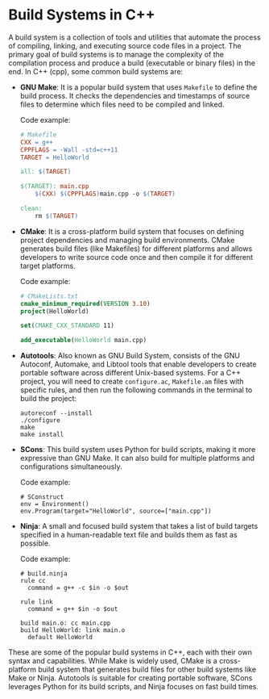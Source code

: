 # Build Systems in C++

A build system is a collection of tools and utilities that automate the process of compiling, linking, and executing source code files in a project. The primary goal of build systems is to manage the complexity of the compilation process and produce a build (executable or binary files) in the end. In C++ (cpp), some common build systems are:

- **GNU Make**: It is a popular build system that uses `Makefile` to define the build process. It checks the dependencies and timestamps of source files to determine which files need to be compiled and linked.

   Code example:

   ```Makefile
   # Makefile
   CXX = g++
   CPPFLAGS = -Wall -std=c++11
   TARGET = HelloWorld

   all: $(TARGET)

   $(TARGET): main.cpp
       $(CXX) $(CPPFLAGS)main.cpp -o $(TARGET)

   clean:
       rm $(TARGET)
   ```

- **CMake**: It is a cross-platform build system that focuses on defining project dependencies and managing build environments. CMake generates build files (like Makefiles) for different platforms and allows developers to write source code once and then compile it for different target platforms.

   Code example:

   ```CMake
   # CMakeLists.txt
   cmake_minimum_required(VERSION 3.10)
   project(HelloWorld)

   set(CMAKE_CXX_STANDARD 11)

   add_executable(HelloWorld main.cpp)
   ```
- **Autotools**: Also known as GNU Build System, consists of the GNU Autoconf, Automake, and Libtool tools that enable developers to create portable software across different Unix-based systems. For a C++ project, you will need to create `configure.ac`, `Makefile.am` files with specific rules, and then run the following commands in the terminal to build the project:

   ```
   autoreconf --install
   ./configure
   make
   make install
   ```

- **SCons**: This build system uses Python for build scripts, making it more expressive than GNU Make. It can also build for multiple platforms and configurations simultaneously.

   Code example:

   ```
   # SConstruct
   env = Environment()
   env.Program(target="HelloWorld", source=["main.cpp"])
   ```

- **Ninja**: A small and focused build system that takes a list of build targets specified in a human-readable text file and builds them as fast as possible.

   Code example:

   ```
   # build.ninja
   rule cc
     command = g++ -c $in -o $out

   rule link
     command = g++ $in -o $out

   build main.o: cc main.cpp
   build HelloWorld: link main.o
     default HelloWorld
   ```
These are some of the popular build systems in C++, each with their own syntax and capabilities. While Make is widely used, CMake is a cross-platform build system that generates build files for other build systems like Make or Ninja. Autotools is suitable for creating portable software, SCons leverages Python for its build scripts, and Ninja focuses on fast build times.